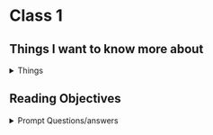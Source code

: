 # Class 1

## Things I want to know more about

<details markdown="block"><summary>Things</summary>

okay

</details>

## Reading Objectives

<details markdown="block"><summary>Prompt Questions/answers</summary>


### 1. Compose a short poem describing how HTTP sends data between computers.





### 2. Describe how HTML, CSS, and JS files are “parsed” in the browser.

### 3. How can you find images to add to a Website?
You can use google images, there is a copyright filter that will filter out any images that are copyrighted. You can also use your camera roll, or a billion other sources.

### 4. How do you create a String vs a Number in JavaScript?
`let string = "string"`

`let num = 45`

### 5. What is a Variable and why are they important in JavaScript?

### 1. What is an HTML attribute?

### 2. Describe the Anatomy of an HTMl element.

### 3. What is the Difference between `<article>` and `<section>` element tags?

### 4. What Elements does a “typical” website include?

### 5. How does metadata influence Search Engine Optimization?

### 6. How is the `<meta>` HTML tag used when specifying metadata?


### 1. What is the first step to designing a Website?

### 2. What is the most important question to answer when designing a Website?

### 1. Why should you use an `<h1>` element over a `<span>` element to display a top level heading?

### 2. What are the benefits of using semantic tags in our HTML?


### 1. Describe 2 things that require JavaScript in the Browser?

### 2. How can you add JavaScript to an HTML document?

</details>